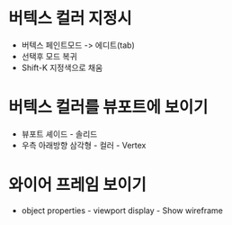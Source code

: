# 버텍스 컬러 지정시
- 버텍스 페인트모드 -> 에디트(tab)
- 선택후 모드 복귀
- Shift-K 지정색으로 채움

# 버텍스 컬러를 뷰포트에 보이기
- 뷰포트 셰이드 - 솔리드
- 우측 아래방향 삼각형 - 컬러 - Vertex

# 와이어 프레임 보이기
- object properties - viewport display - Show wireframe

